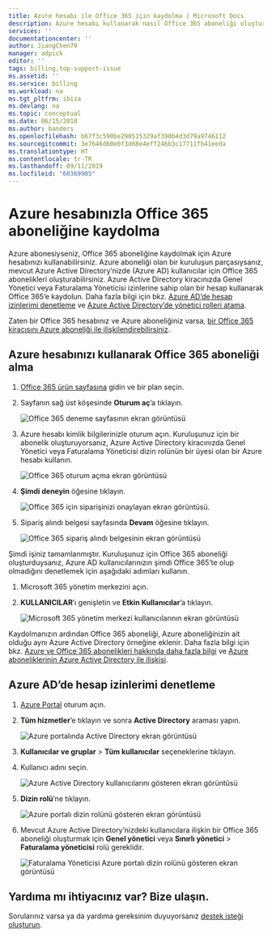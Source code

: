 ```yaml
---
title: Azure hesabı ile Office 365 için kaydolma | Microsoft Docs
description: Azure hesabı kullanarak nasıl Office 365 aboneliği oluşturulacağını öğrenin
services: ''
documentationcenter: ''
author: JiangChen79
manager: adpick
editor: ''
tags: billing,top-support-issue
ms.assetid: ''
ms.service: billing
ms.workload: na
ms.tgt_pltfrm: ibiza
ms.devlang: na
ms.topic: conceptual
ms.date: 06/15/2018
ms.author: banders
ms.openlocfilehash: b67f3c590be290515329af390b4d3d79a9746112
ms.sourcegitcommit: 3e7646d60e0f3d68e4eff246b3c17711fb41eeda
ms.translationtype: HT
ms.contentlocale: tr-TR
ms.lasthandoff: 09/11/2019
ms.locfileid: "60369905"
---
```

# <a name="sign-up-for-an-office-365-subscription-with-your-azure-account"></a>Azure hesabınızla Office 365 aboneliğine kaydolma
Azure abonesiyseniz, Office 365 aboneliğine kaydolmak için Azure hesabınızı kullanabilirsiniz. Azure aboneliği olan bir kuruluşun parçasıysanız, mevcut Azure Active Directory’nizde (Azure AD) kullanıcılar için Office 365 abonelikleri oluşturabilirsiniz. Azure Active Directory kiracınızda Genel Yönetici veya Faturalama Yöneticisi izinlerine sahip olan bir hesap kullanarak Office 365’e kaydolun. Daha fazla bilgi için bkz. [Azure AD’de hesap izinlerimi denetleme](#RoleInAzureAD) ve [Azure Active Directory’de yönetici rolleri atama](../active-directory/users-groups-roles/directory-assign-admin-roles.md).

Zaten bir Office 365 hesabınız ve Azure aboneliğiniz varsa, [bir Office 365 kiracısını Azure aboneliği ile ilişkilendirebilirsiniz](billing-add-office-365-tenant-to-azure-subscription.md).

## <a name="get-an-office-365-subscription-by-using-your-azure-account"></a>Azure hesabınızı kullanarak Office 365 aboneliği alma

1. [Office 365 ürün sayfasına](https://products.office.com/business) gidin ve bir plan seçin.
2. Sayfanın sağ üst köşesinde **Oturum aç**’a tıklayın.

    ![Office 365 deneme sayfasının ekran görüntüsü](./media/billing-use-existing-azure-account-office-365-subscription/12-office-365-trial-page.png)
3. Azure hesabı kimlik bilgilerinizle oturum açın. Kuruluşunuz için bir abonelik oluşturuyorsanız, Azure Active Directory kiracınızda Genel Yönetici veya Faturalama Yöneticisi dizin rolünün bir üyesi olan bir Azure hesabı kullanın.

    ![Office 365 oturum açma ekran görüntüsü](./media/billing-use-existing-azure-account-office-365-subscription/13-office-365-sign-in.png)
4. **Şimdi deneyin** öğesine tıklayın.

    ![Office 365 için siparişinizi onaylayan ekran görüntüsü.](./media/billing-use-existing-azure-account-office-365-subscription/14-office-365-confirm-your-order.png)
5. Sipariş alındı belgesi sayfasında **Devam** öğesine tıklayın.

    ![Office 365 sipariş alındı belgesinin ekran görüntüsü](./media/billing-use-existing-azure-account-office-365-subscription/15-office-365-order-receipt.png)

Şimdi işiniz tamamlanmıştır.
Kuruluşunuz için Office 365 aboneliği oluşturduysanız, Azure AD kullanıcılarınızın şimdi Office 365’te olup olmadığını denetlemek için aşağıdaki adımları kullanın.

1. Microsoft 365 yönetim merkezini açın.
2. **KULLANICILAR**’ı genişletin ve **Etkin Kullanıcılar**’a tıklayın.

    ![Microsoft 365 yönetim merkezi kullanıcılarının ekran görüntüsü](./media/billing-use-existing-azure-account-office-365-subscription/16-microsoft-365-admin-center-users.png)

Kaydolmanızın ardından Office 365 aboneliği, Azure aboneliğinizin ait olduğu aynı Azure Active Directory örneğine eklenir. Daha fazla bilgi için bkz. [Azure ve Office 365 abonelikleri hakkında daha fazla bilgi](billing-use-existing-office-365-account-azure-subscription.md#more-about-subs) ve [Azure aboneliklerinin Azure Active Directory ile ilişkisi](../active-directory/fundamentals/active-directory-how-subscriptions-associated-directory.md).

## <a id="RoleInAzureAD"></a>Azure AD’de hesap izinlerimi denetleme
1. [Azure Portal](https://portal.azure.com/) oturum açın.
2. **Tüm hizmetler**’e tıklayın ve sonra **Active Directory** araması yapın.

    ![Azure portalında Active Directory ekran görüntüsü](./media/billing-use-existing-azure-account-office-365-subscription/billing-more-services-active-directory.png)
3. **Kullanıcılar ve gruplar** > **Tüm kullanıcılar** seçeneklerine tıklayın.
4. Kullanıcı adını seçin.

    ![Azure Active Directory kullanıcılarını gösteren ekran görüntüsü](./media/billing-use-existing-azure-account-office-365-subscription/billing-users-groups.png)

5. **Dizin rolü**’ne tıklayın.

    ![Azure portalı dizin rolünü gösteren ekran görüntüsü](./media/billing-use-existing-azure-account-office-365-subscription/billing-user-directory-role.png)
6.  Mevcut Azure Active Directory’nizdeki kullanıcılara ilişkin bir Office 365 aboneliği oluşturmak için **Genel yönetici** veya **Sınırlı yönetici** > **Faturalama yöneticisi** rolü gereklidir.

    ![Faturalama Yöneticisi Azure portalı dizin rolünü gösteren ekran görüntüsü](./media/billing-use-existing-azure-account-office-365-subscription/billing-directoryrole-limited.png)

## <a name="need-help-contact-us"></a>Yardıma mı ihtiyacınız var? Bize ulaşın.

Sorularınız varsa ya da yardıma gereksinim duyuyorsanız [destek isteği oluşturun](https://go.microsoft.com/fwlink/?linkid=2083458).
